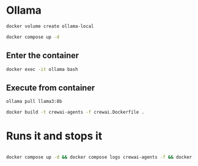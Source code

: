 # Ollama

```bash
docker volume create ollama-local
```

```bash
docker compose up -d
```

## Enter the container
```bash
docker exec -it ollama bash
```

## Execute from container
```bash
ollama pull llama3:8b
```

```bash
docker build -t crewai-agents -f crewai.Dockerfile .
```


# Runs it and stops it
```bash

docker compose up -d && docker compose logs crewai-agents -f && docker compose down
```